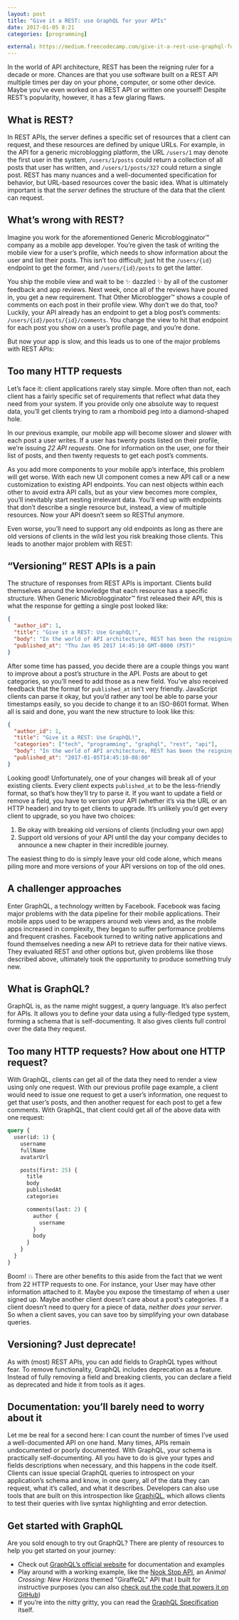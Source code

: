 ```yaml
---
layout: post
title: "Give it a REST: use GraphQL for your APIs"
date: 2017-01-05 8:21
categories: [programming]

external: https://medium.freecodecamp.com/give-it-a-rest-use-graphql-for-your-apis-40a2761e6336
---
```


In the world of API architecture, REST has been the reigning ruler for a decade or more. Chances are that you use software built on a REST API multiple times per day on your phone, computer, or some other device. Maybe you’ve even worked on a REST API or written one yourself! Despite REST’s popularity, however, it has a few glaring flaws.

## What is REST?

In REST APIs, the server defines a specific set of resources that a client can request, and these resources are defined by unique URLs. For example, in the API for a generic microblogging platform, the URL `/users/1` may denote the first user in the system, `/users/1/posts` could return a collection of all posts that user has written, and `/users/1/posts/327` could return a single post. REST has many nuances and a well-documented specification for behavior, but URL-based resources cover the basic idea. What is ultimately important is that the _server_ defines the structure of the data that the client can request.

## What’s wrong with REST?

Imagine you work for the aforementioned Generic Microblogginator™ company as a mobile app developer. You’re given the task of writing the mobile view for a user’s profile, which needs to show information about the user and list their posts. This isn’t too difficult; just hit the `/users/{id}` endpoint to get the former, and `/users/{id}/posts` to get the latter.

You ship the mobile view and wait to be ✨ dazzled ✨ by all of the customer feedback and app reviews. Next week, once all of the reviews have poured in, you get a new requirement. That Other Microblogger™ shows a couple of comments on each post in their profile view. Why don’t we do that, too? Luckily, your API already has an endpoint to get a blog post’s comments: `/users/{id}/posts/{id}/comments`. You change the view to hit that endpoint for each post you show on a user’s profile page, and you’re done.

But now your app is slow, and this leads us to one of the major problems with REST APIs:

## Too many HTTP requests

Let’s face it: client applications rarely stay simple. More often than not, each client has a fairly specific set of requirements that reflect what data they need from your system. If you provide only one absolute way to request data, you’ll get clients trying to ram a rhomboid peg into a diamond-shaped hole.

In our previous example, our mobile app will become slower and slower with each post a user writes. If a user has twenty posts listed on their profile, we’re issuing _22 API requests_. One for information on the user, one for their list of posts, and then twenty requests to get each post’s comments.

As you add more components to your mobile app’s interface, this problem will get worse. With each new UI component comes a new API call or a new customization to existing API endpoints. You can nest objects within each other to avoid extra API calls, but as your view becomes more complex, you’ll inevitably start nesting irrelevant data. You’ll end up with endpoints that don’t describe a single resource but, instead, a view of multiple resources. Now your API doesn’t seem so RESTful anymore.

Even worse, you’ll need to support any old endpoints as long as there are old versions of clients in the wild lest you risk breaking those clients. This leads to another major problem with REST:

## “Versioning” REST APIs is a pain

The structure of responses from REST APIs is important. Clients build themselves around the knowledge that each resource has a specific structure. When Generic Microblogginator™ first released their API, this is what the response for getting a single post looked like:

```json
{
  "author_id": 1,
  "title": "Give it a REST: Use GraphQL!",
  "body": "In the world of API architecture, REST has been the reigning ruler for a decade or more.",
  "published_at": "Thu Jan 05 2017 14:45:10 GMT-0800 (PST)"
}
```

After some time has passed, you decide there are a couple things you want to improve about a post’s structure in the API. Posts are about to get categories, so you’ll need to add those as a new field. You’ve also received feedback that the format for `published_at` isn’t very friendly. JavaScript clients can parse it okay, but you’d rather any tool be able to parse your timestamps easily, so you decide to change it to an ISO-8601 format. When all is said and done, you want the new structure to look like this:

```json
{
  "author_id": 1,
  "title": "Give it a REST: Use GraphQL!",
  "categories": ["tech", "programming", "graphql", "rest", "api"],
  "body": "In the world of API architecture, REST has been the reigning ruler for a decade or more.",
  "published_at": "2017-01-05T14:45:10-08:00"
}
```

Looking good! Unfortunately, one of your changes will break all of your existing clients. Every client expects `published_at` to be the less-friendly format, so that’s how they’ll try to parse it. If you want to update a field or remove a field, you have to version your API (whether it’s via the URL or an HTTP header) and try to get clients to upgrade. It’s unlikely you’d get every client to upgrade, so you have two choices:

1. Be okay with breaking old versions of clients (including your own app)
2. Support old versions of your API until the day your company decides to announce a new chapter in their incredible journey.

The easiest thing to do is simply leave your old code alone, which means piling more and more versions of your API versions on top of the old ones.

## A challenger approaches

Enter GraphQL, a technology written by Facebook. Facebook was facing major problems with the data pipeline for their mobile applications. Their mobile apps used to be wrappers around web views and, as the mobile apps increased in complexity, they began to suffer performance problems and frequent crashes. Facebook turned to writing native applications and found themselves needing a new API to retrieve data for their native views. They evaluated REST and other options but, given problems like those described above, ultimately took the opportunity to produce something truly new.

## What is GraphQL?

GraphQL is, as the name might suggest, a query language. It’s also perfect for APIs. It allows you to define your data using a fully-fledged type system, forming a schema that is self-documenting. It also gives clients full control over the data they request.

## Too many HTTP requests? How about one HTTP request?

With GraphQL, clients can get all of the data they need to render a view using only one request. With our previous profile page example, a client would need to issue one request to get a user’s information, one request to get that user’s posts, and then another request for each post to get a few comments. With GraphQL, that client could get all of the above data with one request:

```graphql
query {
  user(id: 1) {
    username
    fullName
    avatarUrl

    posts(first: 25) {
      title
      body
      publishedAt
      categories

      comments(last: 2) {
        author {
          username
        }
        body
      }
    }
  }
}
```

Boom! 💥 There are other benefits to this aside from the fact that we went from 22 HTTP requests to one. For instance, your User may have other information attached to it. Maybe you expose the timestamp of when a user signed up. Maybe another client doesn’t care about a post’s categories. If a client doesn’t need to query for a piece of data, _neither does your server_. So when a client saves, you can save too by simplifying your own database queries.

## Versioning? Just deprecate!

As with (most) REST APIs, you can add fields to GraphQL types without fear. To remove functionality, GraphQL includes deprecation as a feature. Instead of fully removing a field and breaking clients, you can declare a field as deprecated and hide it from tools as it ages.

## Documentation: you’ll barely need to worry about it

Let me be real for a second here: I can count the number of times I’ve used a well-documented API on one hand. Many times, APIs remain undocumented or poorly documented. With GraphQL, your schema is practically self-documenting. All you have to do is give your types and fields descriptions when necessary, and this happens in the code itself. Clients can issue special GraphQL queries to introspect on your application’s schema and know, in one query, all of the data they can request, what it’s called, and what it describes. Developers can also use tools that are built on this introspection like [GraphiQL](https://github.com/graphql/graphiql), which allows clients to test their queries with live syntax highlighting and error detection.

## Get started with GraphQL

Are you sold enough to try out GraphQL? There are plenty of resources to help you get started on your journey:

* Check out [GraphQL’s official website](http://graphql.org/) for documentation and examples
* Play around with a working example, like the [Nook Stop API](https://acnh.apps.davidcel.is/), an _Animal Crossing: New Horizons_ themed "GiraffeQL" API that I built for instructive purposes (you can also [check out the code that powers it on GitHub](https://github.com/davidcelis/nook_stop_api))
* If you’re into the nitty gritty, you can read the [GraphQL Specification](http://facebook.github.io/graphql/) itself.
